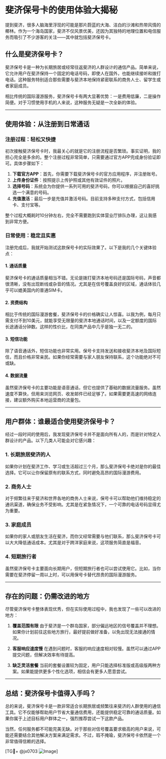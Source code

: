 # 斐济保号卡的使用体验大揭秘

提到斐济，很多人脑海里浮现的可能是那片蔚蓝的大海、洁白的沙滩和热带风情的椰林。作为一个海岛国家，斐济不仅风景优美，还因为其独特的地理位置和电信服务而吸引了不少游客的关注——其中就包括斐济保号卡。

## 什么是斐济保号卡？

斐济保号卡是一种为长期旅居或经常往返斐济的人群设计的通信产品。简单来说，它允许用户在斐济保持一个固定的电话号码，即使人在国外，也能继续接听和拨打电话。这种服务特别适合那些需要与斐济本地保持紧密联系的商务人士、留学生或者家庭成员。

相比传统的国际漫游服务，斐济保号卡有两大显著优势：一是费用低廉，二是操作简便。对于习惯使用手机的人来说，这种服务无疑是一次全新的体验。

---

## 使用体验：从注册到日常通话

### 注册过程：轻松又快捷

初次接触斐济保号卡时，我最关心的就是它的注册流程是否繁琐。事实证明，我的担心完全是多余的。整个注册过程非常简单，只需要通过官方APP完成身份验证即可。具体步骤如下：

1. **下载官方APP**：首先，你需要下载斐济保号卡的官方应用程序，并注册账号。
2. **上传身份证件**：按照提示上传护照或其他有效证件的照片。
3. **选择号码**：系统会为你提供一系列可用的斐济号码，你可以根据自己的喜好挑选一个满意的号码。
4. **充值激活**：最后一步是充值并激活号码。目前支持多种支付方式，包括信用卡、支付宝等。

整个过程大概耗时10分钟左右，完全不需要跑到实体营业厅排队办理，这让我感到非常方便。

### 日常使用：稳定且实惠

注册完成后，我就开始测试这款保号卡的实际效果了。以下是我的几个关键体验点：

#### 1. **通话质量**
斐济保号卡的通话质量相当不错。无论是拨打斐济本地号码还是国际号码，声音都很清晰，没有出现断线或杂音的情况。尤其是在信号覆盖良好的区域，通话体验几乎可以媲美国内的普通SIM卡。

#### 2. **资费结构**
相比于传统的国际漫游套餐，斐济保号卡的价格确实让人惊喜。以我为例，每月只需支付不到10美元，就能享受无限量的斐济本地通话时间，以及一定额度的国际长途通话分钟数。这样的性价比，在同类产品中几乎是独一无二的。

#### 3. **短信功能**
除了语音通话外，短信功能也非常实用。保号卡支持发送和接收斐济本地及国际短信，而且价格非常亲民。如果你经常需要与家人朋友保持联系，这个功能绝对不可或缺。

#### 4. **数据流量**
虽然斐济保号卡的主要功能是语音通话，但它也提供了基础的数据流量服务。虽然速度不算快，但用来浏览网页、收发邮件已经足够了。如果需要更高速的网络连接，建议额外购买本地运营商的流量包。

---

## 用户群体：谁最适合使用斐济保号卡？

经过一段时间的使用后，我发现斐济保号卡并不是面向所有人的，而是针对特定人群设计的产品。以下几类人可能会对它感兴趣：

### 1. 长期旅居斐济的人
如果你计划在斐济工作、学习或生活超过三个月，那么斐济保号卡绝对是你的最佳选择。它可以让你保留原有的联系方式，同时避免高昂的国际漫游费用。

### 2. 商务人士
对于频繁往来于斐济和世界各地的商务人士来说，保号卡可以帮助他们维持稳定的通讯渠道，确保业务不受影响。尤其是在紧急情况下，一个可靠的电话号码显得尤为重要。

### 3. 家庭成员
如果你的家人或朋友生活在斐济，而你又经常需要与他们联系，那么斐济保号卡可以大大降低通话成本。尤其是对于跨洋家庭来说，这项服务简直是福音。

### 4. 短期旅行者
虽然斐济保号卡主要面向长期用户，但短期旅行者也可以尝试使用它。比如，当你需要在斐济停留一周以上时，可以用保号卡替代昂贵的国际漫游服务。

---

## 存在的问题：仍需改进的地方

尽管斐济保号卡整体表现优秀，但在实际使用过程中，我也发现了一些可以改进的地方：

1. **覆盖范围有限**
   由于斐济是一个群岛国家，部分偏远地区的信号覆盖并不理想。如果你计划前往这些地方旅行，最好提前做好准备，以免出现无法接通的情况。

2. **客服响应速度慢**
   在遇到问题时，客服的响应速度相对较慢。虽然可以通过APP提交问题，但解决效率有待提高。

3. **缺乏灵活套餐**
   当前的套餐设置较为固定，用户只能选择标准版或高级版两种方案。如果能提供更多个性化选项，相信会有更多人愿意尝试。

---

## 总结：斐济保号卡值得入手吗？

总的来说，斐济保号卡是一款非常适合长期旅居或频繁往来斐济的人群使用的通信工具。它不仅能够帮助用户节省大量通信费用，还能提供稳定可靠的通话质量。如果你属于上述目标用户群体之一，强烈推荐尝试一下这款产品。

当然，任何服务都不可能完美无缺。对于那些对信号覆盖要求极高的用户来说，可能还需要结合其他解决方案来满足需求。不过，瑕不掩瑜，斐济保号卡依然是一个非常值得信赖的选择。

[TG💪+ @jx0703 ![Image](https://github.com/user-attachments/assets/dbca1d08-cadb-493c-b0ec-ad6f7a83f270)]